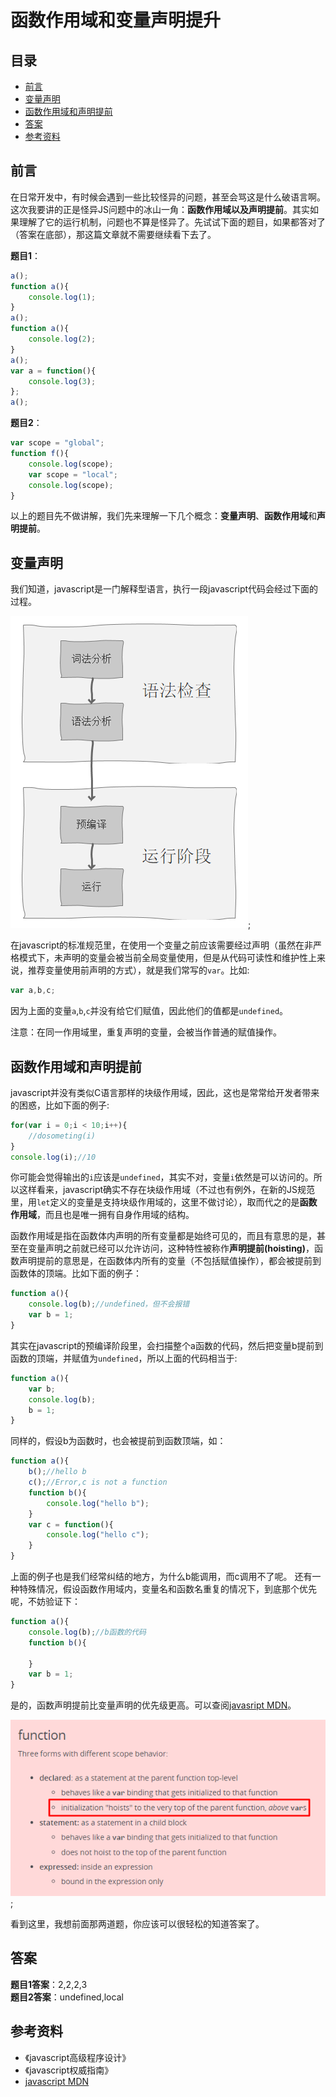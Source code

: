 # 函数作用域和变量声明提升

## 目录

* [前言](#前言)
* [变量声明](#变量声明)
* [函数作用域和声明提前](#函数作用域和声明提前)
* [答案](#答案)
* [参考资料](#参考资料)

## 前言

在日常开发中，有时候会遇到一些比较怪异的问题，甚至会骂这是什么破语言啊。这次我要讲的正是怪异JS问题中的冰山一角：**函数作用域以及声明提前**。其实如果理解了它的运行机制，问题也不算是怪异了。先试试下面的题目，如果都答对了（答案在底部），那这篇文章就不需要继续看下去了。<!-- more -->  

**题目1**：

```javascript
a();
function a(){
    console.log(1);
}
a();
function a(){
    console.log(2);
}
a();
var a = function(){
    console.log(3);
};
a();
```

**题目2**：

```javascript
var scope = "global";
function f(){
    console.log(scope);
    var scope = "local";
    console.log(scope);
}
```

以上的题目先不做讲解，我们先来理解一下几个概念：**变量声明**、**函数作用域**和**声明提前**。

## 变量声明

我们知道，javascript是一门解释型语言，执行一段javascript代码会经过下面的过程。

![](./img/scope_hoists_variable-1.png);

在javascript的标准规范里，在使用一个变量之前应该需要经过声明（虽然在非严格模式下，未声明的变量会被当前全局变量使用，但是从代码可读性和维护性上来说，推荐变量使用前声明的方式），就是我们常写的`var`。比如:

```javascript
var a,b,c;
```

因为上面的变量`a`,`b`,`c`并没有给它们赋值，因此他们的值都是`undefined`。

注意：在同一作用域里，重复声明的变量，会被当作普通的赋值操作。

## 函数作用域和声明提前

javascript并没有类似C语言那样的块级作用域，因此，这也是常常给开发者带来的困惑，比如下面的例子:

```javascript
for(var i = 0;i < 10;i++){
    //dosometing(i)
}
console.log(i);//10
```

你可能会觉得输出的`i`应该是`undefined`，其实不对，变量`i`依然是可以访问的。所以这样看来，javascript确实不存在块级作用域（不过也有例外，在新的JS规范里，用`let`定义的变量是支持块级作用域的，这里不做讨论），取而代之的是**函数作用域**，而且也是唯一拥有自身作用域的结构。  

函数作用域是指在函数体内声明的所有变量都是始终可见的，而且有意思的是，甚至在变量声明之前就已经可以允许访问，这种特性被称作**声明提前(hoisting)**，函数声明提前的意思是，在函数体内所有的变量（不包括赋值操作），都会被提前到函数体的顶端。比如下面的例子：

```javascript
function a(){
    console.log(b);//undefined，但不会报错
    var b = 1;
}
```

其实在javascript的预编译阶段里，会扫描整个a函数的代码，然后把变量b提前到函数的顶端，并赋值为`undefined`，所以上面的代码相当于: 

```javascript
function a(){
    var b;
    console.log(b);
    b = 1;
}
```

同样的，假设b为函数时，也会被提前到函数顶端，如：

```javascript
function a(){
    b();//hello b
    c();//Error,c is not a function
    function b(){
        console.log("hello b");
    }
    var c = function(){
        console.log("hello c");
    }
}
```

上面的例子也是我们经常纠结的地方，为什么b能调用，而c调用不了呢。
还有一种特殊情况，假设函数作用域内，变量名和函数名重复的情况下，到底那个优先呢，不妨验证下：

```javascript
function a(){
    console.log(b);//b函数的代码
    function b(){
    
    }
    var b = 1;
}
```

是的，函数声明提前比变量声明的优先级更高。可以查阅[javasript MDN](https://developer.mozilla.org/en-US/docs/Archive/Web/Scope_Cheatsheet)。

![](./img/scope_hoists_variable-2.png);

看到这里，我想前面那两道题，你应该可以很轻松的知道答案了。 

## 答案

**题目1答案**：2,2,2,3  
**题目2答案**：undefined,local 

## 参考资料
* 《javascript高级程序设计》
* 《javascript权威指南》
* [javascript MDN](https://developer.mozilla.org/en-US/docs/Archive/Web/Scope_Cheatsheet)